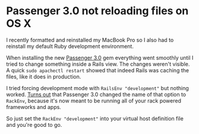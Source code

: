 # Passenger 3.0 not reloading files on OS X

I recently formatted and reinstalled my MacBook Pro so I also had to
reinstall my default Ruby development environment.

When installing the new [Passenger 3.0][1] gem everything went smoothly until
I tried to change something inside a Rails view. The changes weren't visible.
A quick `sudo apachectl restart` showed that indeed Rails was caching the files,
like it does in production.

I tried forcing development mode with `RailsEnv "development"` but nothing worked.
[Turns out][2] that Passenger 3.0 changed the name of that option to `RackEnv`, because
it's now meant to be running all of your rack powered frameworks and apps.

So just set the `RackEnv "development"` into your virtual host definition file and
you're good to go.

[1]: http://www.modrails.com/
[2]: http://groups.google.com/group/phusion-passenger/browse_thread/thread/ddb9dbbad0bfe679